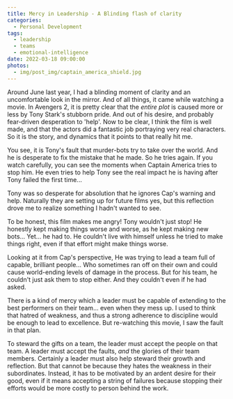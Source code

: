 ```yaml
---
title: Mercy in Leadership - A Blinding flash of clarity
categories:
  - Personal Development
tags:
  - leadership
  - teams
  - emotional-intelligence
date: 2022-03-18 09:00:00
photos:
  - img/post_img/captain_america_shield.jpg
---
```

Around June last year, I had a blinding moment of clarity and an uncomfortable look in the mirror. And of all things, it came while watching a movie. In Avengers 2, it is pretty clear that the _entire plot_ is caused more or less by Tony Stark's stubborn pride. And out of his desire, and probably fear-driven desperation to 'help'. Now to be clear, I think the film is well made, and that the actors did a fantastic job portraying very real characters. So it is the story, and dynamics that it points to that really hit me.

You see, it is Tony's fault that murder-bots try to take over the world.  And he is desperate to fix the mistake that he made. So he tries again. If you watch carefully, you can see the moments when Captain America tries to stop him. He even tries to help Tony see the real impact he is having after Tony failed the first time...

Tony was so desperate for absolution that he ignores Cap's warning and help. Naturally they are setting up for future films yes, but this reflection drove me to realize something I hadn't wanted to see. 

To be honest, this film makes me angry! Tony wouldn't just stop! He honestly kept making things worse and worse, as he kept making new bots... Yet... he had to. He couldn't live with himself unless he tried to make things right, even if that effort might make things worse. 

Looking at it from Cap's perspective, He was trying to lead a team full of capable, brilliant people... Who sometimes ran off on their own and could cause world-ending levels of damage in the process. But for his team, he couldn't just ask them to stop either. And they couldn't even if he had asked. 

There is a kind of mercy which a leader must be capable of extending to the best performers on their team... even when they mess up. I used to think that hatred of weakness, and thus a strong adherence to discipline would be enough to lead to excellence. But re-watching this movie, I saw the fault in that plan. 

To steward the gifts on a team, the leader must accept the people on that team. A leader must accept the faults, _and_ the glories of their team members. Certainly a leader must also help steward their growth and reflection. But that cannot be because they hates the weakness in their subordinates. Instead, it has to be motivated by an ardent desire for their good, even if it means accepting a string of failures because stopping their efforts would be more costly to person behind the work.
